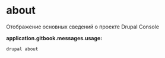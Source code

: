 # about
Отображение основных сведений о проекте Drupal Console

**application.gitbook.messages.usage:**
```
drupal about
```
